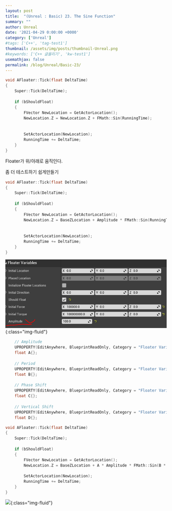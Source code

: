 ```yaml
---
layout: post
title:  "(Unreal : Basic) 23. The Sine Function"
summary: ""
author: Unreal
date: '2021-04-29 0:00:00 +0000'
category: ['Unreal']
#tags: ['C++', 'tag-test1']
thumbnail: /assets/img/posts/thumbnail-Unreal.png
#keywords: ['C++ 글올리기', 'kw-test1']
usemathjax: false
permalink: /blog/Unreal/Basic-23/
---
```


```cpp
void AFloater::Tick(float DeltaTime)
{
	Super::Tick(DeltaTime);

	if (bShouldFloat)
	{
		FVector NewLocation = GetActorLocation();
		NewLocation.Z = NewLocation.Z + FMath::Sin(RunningTime);


		SetActorLocation(NewLocation);
		RunningTime += DeltaTime;
	}
}
```

Floater가 위/아래로 움직인다.

좀 더 테스트하기 쉽게만들기 

```cpp
void AFloater::Tick(float DeltaTime)
{
	Super::Tick(DeltaTime);

	if (bShouldFloat)
	{
		FVector NewLocation = GetActorLocation();
		NewLocation.Z = BaseZLocation + Amplitude * FMath::Sin(RunningTime);


		SetActorLocation(NewLocation);
		RunningTime += DeltaTime;
	}
}
```

![](/assets/img/posts/Unreal/Basic-23-1.PNG){:class="img-fluid"}

```cpp
	// Amplitude
	UPROPERTY(EditAnywhere, BlueprintReadOnly, Category = "Floater Variables")
	float A{};

	// Period
	UPROPERTY(EditAnywhere, BlueprintReadOnly, Category = "Floater Variables")
	float B{};

	// Phase Shift
	UPROPERTY(EditAnywhere, BlueprintReadOnly, Category = "Floater Variables")
	float C{};

	// Vertical Shift
	UPROPERTY(EditAnywhere, BlueprintReadOnly, Category = "Floater Variables")
	float D{};
```

```cpp
void AFloater::Tick(float DeltaTime)
{
	Super::Tick(DeltaTime);

	if (bShouldFloat)
	{
		FVector NewLocation = GetActorLocation();
		NewLocation.Z = BaseZLocation + A * Amplitude * FMath::Sin(B * RunningTime - C) + D;

		SetActorLocation(NewLocation);
		RunningTime += DeltaTime;
	}
}
```

![](/assets/img/posts/Unreal/Basic-23-2.PNG){:class="img-fluid"}